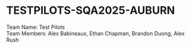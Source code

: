 # TESTPILOTS-SQA2025-AUBURN

Team Name: Test Pilots <br/>
Team Members: Alex Babineaux, Ethan Chapman, Brandon Duong, Alex Rush
